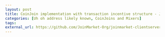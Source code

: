 ```yaml
---
layout: post
title: CoinJoin implementation with transaction incentive structure - JoinMarket
categories: [Uh oh address likely known, CoinJoins and Mixers]
tags: 
external_url: https://github.com/JoinMarket-Org/joinmarket-clientserver
---
```

